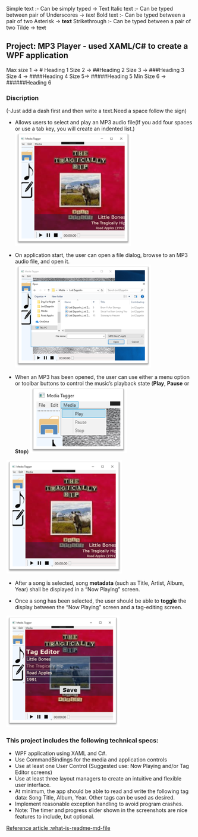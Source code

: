 ﻿Simple text :- Can be simply typed → Text
Italic text :- Can be typed between pair of Underscores → _text_
Bold text :- Can be typed between a pair of two Asterisk → **text**
Strikethrough :- Can be typed between a pair of two Tilde → ~~text~~

## Project: MP3 Player - used XAML/C# to create a WPF application 

Max size 1 → # Heading 1
Size 2 → ##Heading 2
Size 3 → ###Heading 3
Size 4 → ####Heading 4
Size 5→ #####Heading 5
Min Size 6 → ######Heading 6

### Discription
(-Just add a dash first and then write a text.Need a space follow the sign)
- Allows users to select and play an MP3 audio file(If you add four spaces or use a tab key, you will create an indented list.)
![image](./images/File-Menu.png)

- On application start, the user can open a file dialog, browse to an MP3 audio file, and open it. 
![image](./images/Open-File-dialog.png)

- When an MP3 has been opened, the user can use either a menu option or toolbar buttons to control the music’s playback state (**Play**, **Pause** or **Stop**)
![image](./images/Media-Menu.png)

![image](./images/Now-Playing-screen.png)

- After a song is selected, song **metadata** (such as Title, Artist, Album, Year) shall be displayed in a “Now Playing” screen. 

- Once a song has been selected, the user should be able to **toggle** the display between the “Now Playing” screen and a tag-editing screen.

![image](./images/Tag-Editor-screen.png)

### This project includes the following technical specs:
-   WPF application using XAML and C#.
-   Use CommandBindings for the media and application controls
-   Use at least one User Control (Suggested use: Now Playing and/or Tag Editor screens)
-   Use at least three layout managers to create an intuitive and flexible user interface.
-   At minimum, the app should be able to read and write the following tag data: Song Title, Album, Year. Other tags can be used as desired.
-   Implement reasonable exception handling to avoid program crashes.
-   Note: The timer and progress slider shown in the screenshots are nice features to include, but optional.

[Reference article :what-is-readme-md-file](https://www.geeksforgeeks.org/what-is-readme-md-file/)
